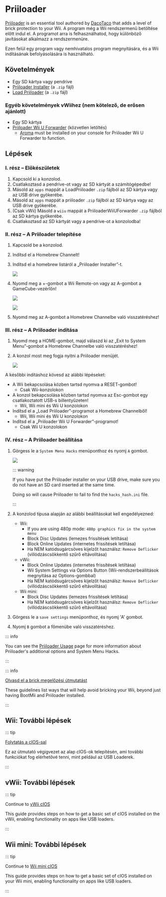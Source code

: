 # Priiloader

[Priiloader](https://github.com/DacoTaco/priiloader) is an essential tool authored by [DacoTaco](https://github.com/DacoTaco) that adds a level of brick protection to your Wii. A program még a Wii rendszermenü betöltése előtt indul el. A programot arra is felhasználhatod, hogy különböző javításokat alkalmazz a rendszermenüre.

Ezen felül egy program vagy nemhivatalos program megnyitására, és a Wii indításának befolyásolására is használható.

## Követelmények

- Egy SD kártya vagy pendrive
- [Priiloader Installer](https://oscwii.org/library/app/priiloader) (a `.zip` fájl)
- [Load Priiloader](https://oscwii.org/library/app/loadpriiloader) (a `.zip` fájl)

### Egyéb követelmények vWiihez (nem kötelező, de erősen ajánlott)

- Egy SD kártya
- [Priiloader Wii U Forwarder](https://github.com/DacoTaco/priiloader/releases/download/0.10.0/PriiloaderWiiUForwarder.zip) (közvetlen letöltés)
  - [Aroma](https://wiiu.hacks.guide/#/aroma/getting-started) must be installed on your console for Priiloader Wii U Forwarder to function.

## Lépések

### I. rész – Előkészületek

1. Kapcsold ki a konzolod.
2. Csatlakoztasd a pendrive-ot vagy az SD kártyát a számítógépedbe!
3. Másold az `apps` mappát a LoadPriiloader `.zip` fájlból az SD kártya vagy az USB drive gyökerébe.
4. Másold az `apps` mappát a priiloader `.zip` fájlból az SD kártya vagy az USB drive gyökerébe.
5. (Csak vWii) Másold a `wiiu` mappát a PriiloaderWiiUForwarder `.zip` fájlból az SD kártya gyökerébe.
6. Csatlakoztasd az SD kártyát vagy a pendrive-ot a konzolodba!

### II. rész – A Priiloader telepítése

1. Kapcsold be a konzolod.

2. Indítsd el a Homebrew Channelt!

3. Indítsd el a homebrew listáról a „Priiloader Installer”-t.

   ![](/images/hbc/priiloader-and-loadpriiloader.png)

4. Nyomd meg a +-gombot a Wii Remote-on vagy az A-gombot a GameCube-vezérlőn!

   ![](/images/priiloader/installer.png)

   ![](/images/priiloader/installing.png)

5. Nyomd meg az A-gombot a Homebrew Channelbe való visszatéréshez!

### III. rész – A Priiloader indítása

1. Nyomd meg a HOME-gombot, majd válaszd ki az „Exit to System Menu”-gombot a Homebrew Channelbe való visszatéréshez!
2. A konzol most meg fogja nyitni a Priiloader menüjét.

   ![](/images/priiloader/menu.png)

A későbbi indításhoz kövesd az alábbi lépéseket:

- A Wii bekapcsolása közben tartsd nyomva a RESET-gombot!
  - Csak Wii-konzolokon
- A konzol bekapcsolása közben tartsd nyomva az Esc-gombot egy csatlakoztatott USB-s billentyűzeten!
  - Wii, Wii mini és Wii U konzolokon
- Indítsd el a „Load Priiloader”-programot a Homebrew Channelből!
  - Wii, Wii mini és Wii U konzolokon
- Indítsd el a „Priiloader Wii U Forwarder”-programot!
  - Csak Wii U konzolokon

### IV. rész – A Priiloader beállítása

1. Görgess le a `System Menu Hacks` menüponthoz és nyomj `A` gombot.

   ![](/images/priiloader/menu_hacks.png)

   ::: warning

   If you have put the Priiloader installer on your USB drive, make sure you do not have an SD card inserted at the same time.

   Doing so will cause Priiloader to fail to find the `hacks_hash.ini` file.

   :::

2. A konzolod típusa alapján az alábbi beállításokat kell engedélyezned:
   - Wii:
     - If you are using 480p mode: `480p graphics fix in the system menu`
     - Block Disc Updates (lemezes frissítések letiltása)
     - Block Online Updates (internetes frissítések letiltása)
     - Ha NEM katódsugárcsöves kijelzőt használsz: `Remove Deflicker` (villódzáscsökkentő szűrő eltávolítása)
   - vWii:
     - Block Online Updates (internetes frissítések letiltása)
     - Wii System Settings via Options Button (Wii-rendszerbeállítások megnyitása az Options-gombbal)
     - Ha NEM katódsugárcsöves kijelzőt használsz: `Remove Deflicker` (villódzáscsökkentő szűrő eltávolítása)
   - Wii mini:
     - Block Disc Updates (lemezes frissítések letiltása)
     - Ha NEM katódsugárcsöves kijelzőt használsz: `Remove Deflicker` (villódzáscsökkentő szűrő eltávolítása)

3. Görgess le a `save settings` menüponthoz, és nyomj 'A' gombot.

4. Nyomj `B` gombot a főmenübe való visszatéréshez.

::: info

You can see the [Priiloader Usage](priiloader-usage) page for more information about Priiloader's additional options and System Menu Hacks.

:::

::: info

[Olvasd el a brick megelőzési útmutatást](bricks#brick-prevention)

These guidelines list ways that will help avoid bricking your Wii, beyond just having BootMii and Priiloader installed.

:::

## Wii: További lépések

::: tip

[Folytatás a cIOS-sal](cios)

Ez az útmutató végigvezet az alap cIOS-ok telepítésén, ami további funkciókat fog elérhetővé tenni, mint például az USB Loaderek.

:::

## vWii: További lépések

::: tip

Continue to [vWii cIOS](cios-vwii)

This guide provides steps on how to get a basic set of cIOS installed on the vWii, enabling functionality on apps like USB loaders.

:::

## Wii mini: További lépések

::: tip

Continue to [Wii mini cIOS](cios-mini)

This guide provides steps on how to get a basic set of cIOS installed on your Wii mini, enabling functionality on apps like USB loaders.

:::
